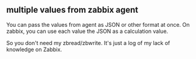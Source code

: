 ## multiple values from zabbix agent

You can pass the values from agent as JSON or other format at once.
On zabbix, you can use each value the JSON as a calculation value.

So you don't need my zbread/zbwrite. It's just a log of my lack of knowledge on Zabbix. 


